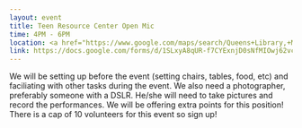 ```yaml
---
layout: event
title: Teen Resource Center Open Mic
time: 4PM - 6PM
location: <a href="https://www.google.com/maps/search/Queens+Library,+Main+Street,+Flushing,+Queens,+NY">Columbus Park Pavilion</a>
link: https://docs.google.com/forms/d/1SLxyA8qUR-f7CYExnjD0sNfMIOwj62vcyAG259OFmq4/viewform
---
```

We will be setting up before the event (setting chairs, tables, food, etc) and faciliating with other tasks during the event. We also need a photographer, preferably someone with a DSLR. He/she will need to take pictures and record the performances. We will be offering extra points for this position! There is a cap of 10 volunteers for this event so sign up!

